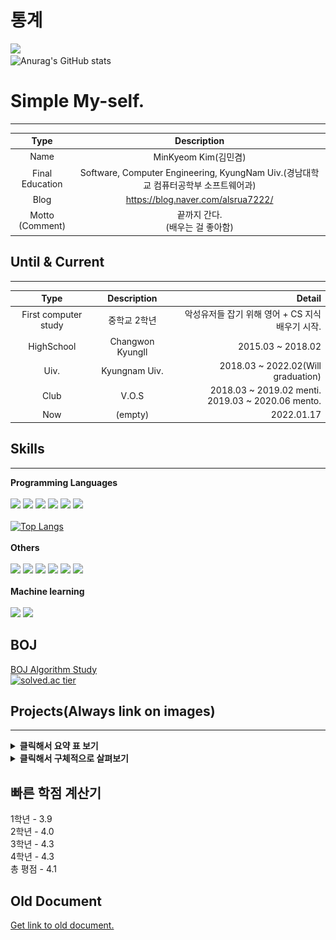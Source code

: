 # 통계
![](https://komarev.com/ghpvc/?username=alsrua7222-github-alsrua7222)   
![Anurag's GitHub stats](https://github-readme-stats.vercel.app/api?username=alsrua7222&show_icons=true&theme=radical)   

# Simple My-self.
------------------------------
| Type | Description |
| :----: | :----: |
| Name    | MinKyeom Kim(김민겸) |
| Final Education   | Software, Computer Engineering, KyungNam Uiv.(경남대학교 컴퓨터공학부 소프트웨어과)  |
| Blog    | https://blog.naver.com/alsrua7222/  |
| Motto<br>(Comment) | 끝까지 간다.<br>(배우는 걸 좋아함)|

## Until & Current
------------------------------
| Type | Description | Detail |
| :----: | :----: | ----: |
| First computer study | 중학교 2학년 | 악성유저들 잡기 위해 영어 + CS 지식 배우기 시작. |
| HighSchool | Changwon KyungIl | 2015.03 ~ 2018.02 |
| Uiv. | Kyungnam Uiv. | 2018.03 ~ 2022.02(Will graduation) |
| Club | V.O.S | 2018.03 ~ 2019.02 menti.<br>2019.03 ~ 2020.06 mento.<br> |
| Now | (empty) | 2022.01.17 |


## Skills
-----------------------------
**Programming Languages**<br><br>
<img src="https://img.shields.io/badge/Python-great-success" height=30/>
<img src="https://img.shields.io/badge/C++-great-success"/>
<img src="https://img.shields.io/badge/Java-basic-yellow"/>
<img src="https://img.shields.io/badge/CSharp-basic-yellow"/>
<img src="https://img.shields.io/badge/Kotiln-noob-red"/>
<img src="https://img.shields.io/badge/Javascript-noob-red"/>
<br><br>
[![Top Langs](https://github-readme-stats.vercel.app/api/top-langs/?username=alsrua7222&langs_count=8&layout=compact)](https://github.com/anuraghazra/github-readme-stats)
<br><br>
**Others**<br><br>
<img src="https://img.shields.io/badge/CodeReview-advanced-blue"/>
<img src="https://img.shields.io/badge/CodeRefactoring-advanced-blue"/>
<img src="https://img.shields.io/badge/Algorithm-advanced-blue" height=30/>
<img src="https://img.shields.io/badge/Architecture-basic-yellow"/>
<img src="https://img.shields.io/badge/MySQL-basic-yellow"/>
<img src="https://img.shields.io/badge/R-basic-yellow"/>
<br><br>
**Machine learning**<br><br>
<img src="https://img.shields.io/badge/Tensorflow-advanced-blue"/>
<img src="https://img.shields.io/badge/sklearn-advanced-blue"/>

## BOJ
[BOJ Algorithm Study](https://github.com/alsrua7222/BOJ_Algorithm_Study)    
[![solved.ac tier](http://mazassumnida.wtf/api/v2/generate_badge?boj=mk9901)](https://solved.ac/mk9901)

## Projects(Always link on images)
-----------------------------
<details>
  <summary> <b>클릭해서 요약 표 보기</b> </summary>
<br />
  
  | 날짜 | 과목 | 역할 | 활동 내역 | 비고 | 오픈 소스 여부 |
  | :--- | :---: | :---: | :---: | :---: | :---: |
  | 2019.03.04 ~ 2019.06.14 | C프로그래밍 프로젝트 | 팀원 | 서버 클라이언트 간 데이터 송수신 코드 작성 후 본 프로젝트에 병합 | 온라인 통신을 위해 네트워크 프로그래밍 독학, 교내 프로젝트 3명 활동. | ❌ |
  | 2019.09.02 ~ 2019.12.20 | 멀티미티어저작 | 팀장 | MFC 윈도우 폼으로 수학 도구 프로그램을 제작 및 발표 | Mathlab의 일부 기능들을 구현하고 직접 수학 함수식을 작성, 교내 프로젝트 2명 활동 | ⭕ |
  | 2020.03.02 ~ 2020.06.19 | 자바 종합 프로젝트 | 팀장 | Android 2D 슈팅게임 1인 개발 | Android 플랫폼, XML 독학 후 Java 교내 프로젝트 1인 활동 | ❌ |
  | 2020.09.01 ~ 2020.12.18 | 스마트 디바이스 프로그래밍 | 팀장 | Android로 계산기, 그림판, 리다이렉트 앱을 만듦 | 교내 프로젝트 1인 활동 | ❌ |
  | 2020.09.01 ~ 2020.12.18 | 리눅스종합프로그래밍 | 팀원 | IoT 설계, 메인 코드 담당으로 라즈베리파이 산출물인 화재 감지 시스템을 만듦 | Linux 통신 독학 후 교내 프로젝트 4인 활동 | ❌ |
  | 2020.09.01 ~ 2020.12.18 | 네트워크프로그래밍 | 팀원 | 네트워크 서버-클라이언트 데이터 송수신을 증명하는 Android 채팅방 앱 개발 후 플레이스토어에 배포 | Firebase 독학 후 바지 팀장으로 교내 프로젝트 6인 활동 | ⭕ |
  | 2020.09.01 ~ 2021.07.31 | 창의적종합설계 | 팀원 | SW 개발(FE/BE), QA 검증, 아키텍처 설계, 백테스터 역할, 발표 코칭으로 졸업 작품 활동 수행 | 인공지능 기초 수준, JS/TS 독학 후 팀에게 일정 및 결과 로그 보고, 팀장 케어, 교내 프로젝트(졸업 작품) 3인 활동 | ⭕ |
  | 2021.03.02 ~ 2021.06.18 | 파이썬프로그래밍 | 팀원 | 메인 코드 역할로 오픈 소스를 리뷰 한 후 리팩토링하여 인명구조 로봇 제어 | 8팀 중에서 유일하게 통과, 교내 프로젝트 4인 활동 | ⭕ |
  | 2021.09.01 ~ 2021.12.17 | 인공지능 | 팀장 | 게임 회사 임원들에게 쉽게 이해시킬 수 있는 교육용 PPT 작성 후 발표 | 퍼셉트론 역사, 선형대수학, 미분적분 기반으로 작성함, 교내 프로젝트 3인 활동 | ❌ |
  | 2021.01.01 ~ 2021.12.31 | 외주 | 1인 개발 | 오픈 소스를 활용하여 원하는 데이터를 결합하여 조회 및 자동 매매 | 바이낸스, 업비트 API의 환율 처리에 따라 자동 매매 | ❌ |
 </details>
<details>
  <summary> <b>클릭해서 구체적으로 살펴보기</b> </summary>
<br/>
  
### MathGraph_MFC (09M.19Y ~ 12M.19Y)
<a href="https://github.com/alsrua7222/MFC_MathGraph/" target="_blank">
  <img src="https://github.com/alsrua7222/MFC_MathGraph/blob/main/res/Title.bmp" alt="MathGraph_MFC">
</a>

### SeleniumNaverCafeWrite (01M.21Y ~ 05M.21Y)
<a href="https://github.com/alsrua7222/SeleniumNaverCafeWrite/" target="_black">
  <img src="https://github.com/alsrua7222/SeleniumNaverCafeWrite/blob/main/title.png" alt="SeleniumNaverCafeWrite">
</a>

### TruckTalk (09M.20Y ~ 12M.21Y)
<a href="https://github.com/alsrua7222/TruckTalk/" target="_black">
  <img src="https://github.com/alsrua7222/TruckTalk/blob/main/logo.png" alt="TruckTalk">
</a>

### BouncingBall (01M.21Y ~ 01M.21Y)
<a href="https://github.com/alsrua7222/BouncingBall/" target="_black">
  <img src="https://github.com/alsrua7222/BouncingBall/blob/main/1.PNG" alt="BouncingBall">
</a>

### Bitcoin eXchangeRate (01M.21Y ~ Now)
<a href="https://github.com/alsrua7222/BitcoinAutoProcess/" target="_black">
  <img src="https://github.com/alsrua7222/BitcoinAutoProcess/blob/main/image/2.PNG" alt="Bitcoin eXchangeRate">
</a>

### AiAutoTrading (09M.20Y ~ 07M.21Y)
<a href="https://github.com/alsrua7222/AIAutoTradingProject/" target="_black">
  <img src="https://github.com/alsrua7222/AIAutoTradingProject/blob/main/logo.png" alt="AiAutoTrading">
</a>

</details>

## 빠른 학점 계산기
1학년 - 3.9   
2학년 - 4.0   
3학년 - 4.3   
4학년 - 4.3   
총 평점 - 4.1    

## Old Document
[Get link to old document.](https://github.com/alsrua7222/alsrua7222/blob/main/oldReadme.md)

